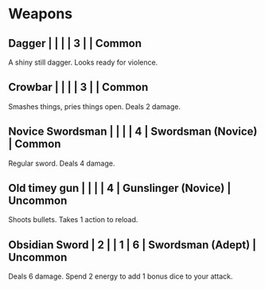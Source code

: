 # Weapons
## Dagger                        |    |    |       | 3      |                        | Common
A shiny still dagger. Looks ready for violence.

## Crowbar                       |    |    |       | 3      |                        | Common
Smashes things, pries things open. Deals 2 damage.

## Novice Swordsman              |    |    |       | 4      | Swordsman (Novice)     | Common
Regular sword. Deals 4 damage.

## Old timey gun                 |    |    |       | 4      | Gunslinger (Novice)    | Uncommon
Shoots bullets. Takes 1 action to reload.

## Obsidian Sword                | 2  |    | 1     | 6      | Swordsman (Adept)      | Uncommon
Deals 6 damage. Spend 2 energy to add 1 bonus dice to your attack.
